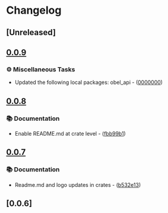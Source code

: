 # Changelog

## [Unreleased]

## [0.0.9](https://github.com/takula-tech/nita-obel/compare/obel_dylib-v0.0.8...obel_dylib-v0.0.9)

### ⚙️ Miscellaneous Tasks

- Updated the following local packages: obel_api - ([0000000](https://github.com/takula-tech/nita-obel/commit/0000000))

## [0.0.8](https://github.com/takula-tech/nita-obel/compare/obel_dylib-v0.0.7...obel_dylib-v0.0.8)

### 📚 Documentation

- Enable README.md at crate level - ([fbb99b1](https://github.com/takula-tech/nita-obel/commit/fbb99b1fd164ea65ca293713ddd36f0b9891bcad))

## [0.0.7](https://github.com/takula-tech/nita-obel/compare/obel_dylib-v0.0.6...obel_dylib-v0.0.7)

### 📚 Documentation

- Readme.md and logo updates in crates - ([b532e13](https://github.com/takula-tech/nita-obel/commit/b532e13ceface01aa7d69ce563ccce7893b815b6))

## [0.0.6]

